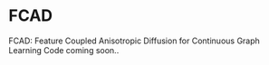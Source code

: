# FCAD
FCAD: Feature Coupled Anisotropic Diffusion for Continuous Graph Learning
Code coming soon..
